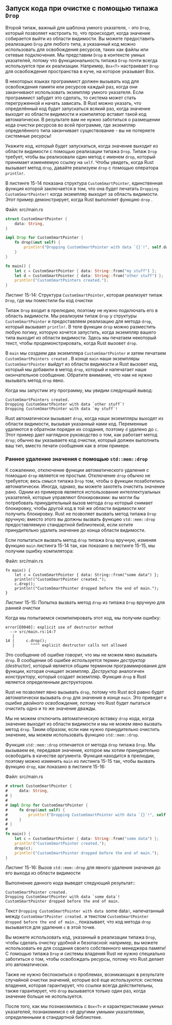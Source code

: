 ## Запуск кода при очистке с помощью типажа `Drop`

Второй типаж, важный для шаблона умного указателя, - это `Drop`, который позволяет настроить то, что происходит, когда значение собирается выйти из области видимости. Вы можете предоставить реализацию `Drop` для любого типа, а указанный код можно использовать для освобождения ресурсов, таких как файлы или сетевые подключения. Мы представим `Drop` в контексте умных указателей, потому что функциональность типажа `Drop` почти всегда используется при их реализации. Например, `Box<T>` настраивает `Drop` для освобождения пространства в куче, на которое указывает Box.

В некоторых языках программист должен вызывать код для освобождения памяти или ресурсов каждый раз, когда они заканчивают использовать экземпляр умного указателя. Если программист забудет это сделать, то система может стать перегруженной и начать зависать. В Rust можно указать, что определённый код будет запускаться всякий раз, когда значение выходит из области видимости и компилятор вставит такой код автоматически. В результате вам не нужно заботиться о размещении кода очистки ресурсов во всей программе, где экземпляр определённого типа заканчивает существование - вы не потеряете системные ресурсы!

Укажите код, который будет запускаться, когда значение выходит из области видимости с помощью реализации типажа `Drop`. Типаж `Drop` требует, чтобы вы реализовали один метод с именем `drop`, который принимает изменяемую ссылку на `self`. Чтобы увидеть, когда Rust вызывает метод `drop`, давайте реализуем `drop` с помощью оператора `println!`.

В листинге 15-14 показана структура `CustomSmartPointer`, единственная функция которой заключается в том, что она будет печатать `Dropping CustomSmartPointer!` когда экземпляр выходит за область видимости. Этот пример демонстрирует, когда Rust выполняет функцию `drop` .

<span class="filename">Файл: src/main.rs</span>

```rust
struct CustomSmartPointer {
    data: String,
}

impl Drop for CustomSmartPointer {
    fn drop(&mut self) {
        println!("Dropping CustomSmartPointer with data `{}`!", self.data);
    }
}

fn main() {
    let c = CustomSmartPointer { data: String::from("my stuff") };
    let d = CustomSmartPointer { data: String::from("other stuff") };
    println!("CustomSmartPointers created.");
}
```

<span class="caption">Листинг 15-14: Структура <code>CustomSmartPointer</code>, которая реализует типаж <code>Drop</code>, где мы поместили бы код очистки</span>

Типаж `Drop` входит в прелюдию, поэтому не нужно подключать его в область видимости. Мы реализуем типаж `Drop` у структуры `CustomSmartPointer` и предоставляем реализацию для метода `drop`, который вызывает `println!`. В теле функции `drop` можно разместить любую логику, которую хочется запустить, когда экземпляр вашего типа выходит из области видимости. Здесь мы печатаем некоторый текст, чтобы продемонстрировать, когда Rust вызовет `drop`.

В `main` мы создаем два экземпляра `CustomSmartPointer` и затем печатаем `CustomSmartPointers created` . В конце `main` наши экземпляры `CustomSmartPointer` выйдут из области видимости и Rust вызовет код, который мы добавили в метод `drop`, который и напечатает наше окончательное сообщение. Обратите внимание, что нам не нужно вызывать метод `drop` явно.

Когда мы запустим эту программу, мы увидим следующий вывод:

```text
CustomSmartPointers created.
Dropping CustomSmartPointer with data `other stuff`!
Dropping CustomSmartPointer with data `my stuff`!
```

Rust автоматически вызывает `drop`, когда наши экземпляры выходят из области видимости, вызывая указанный нами код. Переменные удаляются в обратном порядке их создания, поэтому `d` удалено до `c`. Этот пример дает наглядное руководство о том, как работает метод `drop`; обычно вы указываете код очистки, который должен выполнить ваш тип, вместо печати сообщения как в этом примере.

### Раннее удаление значения с помощью `std::mem::drop`

К сожалению, отключение функции автоматического удаления с помощью `drop` является не простым. Отключение `drop` обычно не требуется; весь смысл типажа `Drop` том, чтобы о функции позаботились автоматически. Иногда, однако, вы можете захотеть очистить значение рано. Одним из примеров является использование интеллектуальных указателей, которые управляют блокировками: вы могли бы потребовать принудительный вызов метода `drop` который снимает блокировку, чтобы другой код в той же области видимости мог получить блокировку. Rust не позволяет вызвать метод типажа `Drop` вручную; вместо этого вы должны вызвать функцию `std::mem::drop` предоставляемую стандартной библиотекой, если хотите принудительно удалить значение до конца области видимости.

Если попытаться вызвать метод `drop` типажа `Drop` вручную, изменяя функцию `main` листинга 15-14 так, как показано в листинге 15-15, мы получим ошибку компилятора:

<span class="filename">Файл: src/main.rs</span>

```rust,ignore,does_not_compile
fn main() {
    let c = CustomSmartPointer { data: String::from("some data") };
    println!("CustomSmartPointer created.");
    c.drop();
    println!("CustomSmartPointer dropped before the end of main.");
}
```

<span class="caption">Листинг 15-15: Попытка вызвать метод <code>drop</code> из типажа <code>Drop</code> вручную для ранней очистки</span>

Когда мы попытаемся скомпилировать этот код, мы получим ошибку:

```text
error[E0040]: explicit use of destructor method
  --> src/main.rs:14:7
   |
14 |     c.drop();
   |       ^^^^ explicit destructor calls not allowed
```

Это сообщение об ошибке говорит, что мы не можем явно вызывать `drop`. В сообщении об ошибке используется термин *деструктор (destructor)*, который является общим термином программирования для функции, которая очищает экземпляр. *Деструктор* аналогичен *конструктору*, который создает экземпляр. Функция `drop` в Rust является определенным деструктором.

Rust не позволяет явно вызывать `drop`, потому что Rust всё равно будет автоматически вызывать `drop` для значения в конце `main`. Это приведет к ошибке *двойного освобождения*, потому что Rust будет пытаться очистить одно и то же значение дважды.

Мы не можем отключить автоматическую вставку `drop` кода, когда значение выходит из области видимости и мы не можем явно вызвать метод `drop`. Таким образом, если нам нужно принудительно очистить значение, мы можем использовать функцию `std::mem::drop`.

Функция `std::mem::drop` отличается от метода `drop` типажа `Drop`. Мы вызываем ее, передавая значение, которое мы хотим принудительно освободить в качестве аргумента. Функция находится в прелюдии, поэтому можно изменить `main` из листинга 15-15 так, чтобы вызвать функцию `drop`, как показано в листинге 15-16:

<span class="filename">Файл: src/main.rs</span>

```rust
# struct CustomSmartPointer {
#     data: String,
# }
#
# impl Drop for CustomSmartPointer {
#     fn drop(&mut self) {
#         println!("Dropping CustomSmartPointer with data `{}`!", self.data);
#     }
# }
#
fn main() {
    let c = CustomSmartPointer { data: String::from("some data") };
    println!("CustomSmartPointer created.");
    drop(c);
    println!("CustomSmartPointer dropped before the end of main.");
}
```

<span class="caption">Листинг 15-16: Вызов <code>std::mem::drop</code> для явного удаления значения до его выхода из области видимости</span>

Выполнение данного кода выведет следующий результат::

```text
CustomSmartPointer created.
Dropping CustomSmartPointer with data `some data`!
CustomSmartPointer dropped before the end of main.
```

Текст `Dropping CustomSmartPointer with data `some data`!`, напечатанный между `CustomSmartPointer created.` и текстом `CustomSmartPointer dropped before the end of main.`, показывает, что код метода `drop` вызывается для удаления `c` в этой точке.

Вы можете использовать код, указанный в реализации типажа `Drop`, чтобы сделать очистку удобной и безопасной: например, вы можете использовать ее для создания своего собственного менеджера памяти! С помощью типажа `Drop` и системы владения Rust не нужно специально заботиться о том, чтобы освобождать ресурсы, потому что Rust делает это автоматически.

Также не нужно беспокоиться о проблемах, возникающих в результате случайной очистки значений, которые всё еще используются: система владения, которая гарантирует, что ссылки всегда действительны, также гарантирует, что `drop` вызывается только один раз, когда значение больше не используется.

После того, как мы познакомились с `Box<T>` и характеристиками умных указателей, познакомимся с её другими умными указателями, определенными в стандартной библиотеке.
